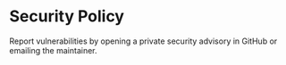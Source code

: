 # Security Policy

Report vulnerabilities by opening a private security advisory in GitHub or emailing the maintainer.
